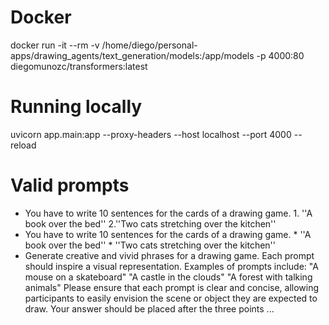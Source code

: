 # Docker

docker run -it --rm -v /home/diego/personal-apps/drawing_agents/text_generation/models:/app/models -p 4000:80 diegomunozc/transformers:latest 

# Running locally

uvicorn app.main:app --proxy-headers --host localhost --port 4000 --reload


# Valid prompts

- You have to write 10 sentences for the cards of a drawing game. 1. ''A book over the bed'' 2.''Two cats stretching over the kitchen''
- You have to write 10 sentences for the cards of a drawing game. * ''A book over the bed'' * ''Two cats stretching over the kitchen''
- Generate creative and vivid phrases for a drawing game. Each prompt should inspire a visual representation. Examples of prompts include:
"A mouse on a skateboard"
"A castle in the clouds"
"A forest with talking animals"
Please ensure that each prompt is clear and concise, allowing participants to easily envision the scene or object they are expected to draw. Your answer should be placed after the three points ...
